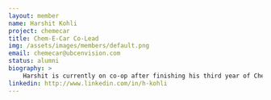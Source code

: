 ```yaml
---
layout: member
name: Harshit Kohli
project: chemecar
title: Chem-E-Car Co-Lead
img: /assets/images/members/default.png
email: chemecar@ubcenvision.com
status: alumni
biography: >
    Harshit is currently on co-op after finishing his third year of Chemical & Biological Engineering. He is also a Residence Advisor for UBC Student Housing. You might find Harshit running around campus when it's sunny!
linkedin: http://www.linkedin.com/in/h-kohli
---
```

